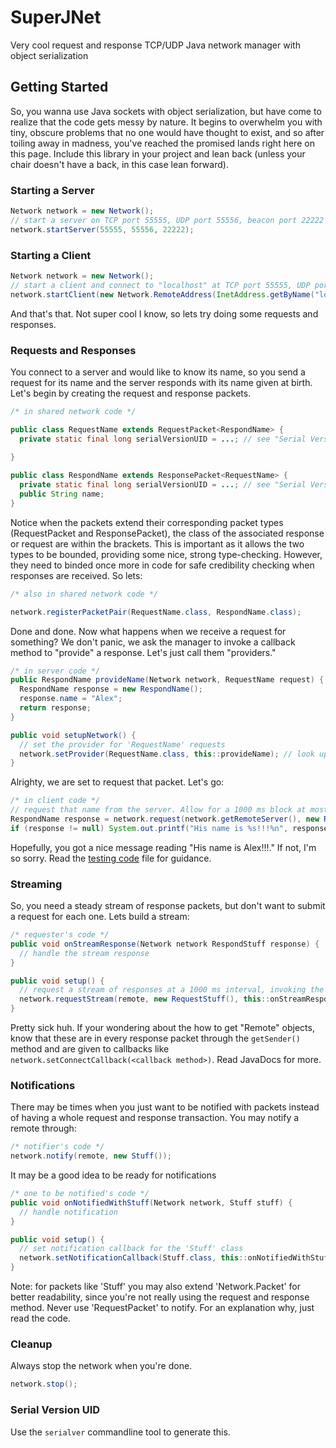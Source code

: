 # SuperJNet
Very cool request and response TCP/UDP Java network manager with object serialization

## Getting Started
So, you wanna use Java sockets with object serialization, but have come to realize that the code gets messy by nature. It begins to overwhelm you with tiny, obscure problems that no one would have thought to exist, and so after toiling away in madness, you've reached the promised lands right here on this page. Include this library in your project and lean back (unless your chair doesn't have a back, in this case lean forward).

###  Starting a Server
```java
Network network = new Network();
// start a server on TCP port 55555, UDP port 55556, beacon port 22222
network.startServer(55555, 55556, 22222);
```

### Starting a Client
```java
Network network = new Network();
// start a client and connect to "localhost" at TCP port 55555, UDP port 55556
network.startClient(new Network.RemoteAddress(InetAddress.getByName("localhost"), 55555, 55556));
```
And that's that. Not super cool I know, so lets try doing some requests and responses.

### Requests and Responses
You connect to a server and would like to know its name, so you send a request for its name and the server responds with its name given at birth. Let's begin by creating the request and response packets.

```java
/* in shared network code */

public class RequestName extends RequestPacket<RespondName> {
  private static final long serialVersionUID = ...; // see "Serial Version UID for getting this
  
}

public class RespondName extends ResponsePacket<RequestName> {
  private static final long serialVersionUID = ...; // see "Serial Version UID for getting this
  public String name;
}
```
Notice when the packets extend their corresponding packet types (RequestPacket and ResponsePacket), the class of the associated response or request are within the brackets. This is important as it allows the two types to be bounded, providing some nice, strong type-checking. However, they need to binded once more in code for safe credibility checking when responses are received. So lets:

```java
/* also in shared network code */

network.registerPacketPair(RequestName.class, RespondName.class);
```
Done and done. Now what happens when we receive a request for something? We don't panic, we ask the manager to invoke a callback method to "provide" a response. Let's just call them "providers."

```java
/* in server code */
public RespondName provideName(Network network, RequestName request) {
  RespondName response = new RespondName();
  response.name = "Alex";
  return response;
}

public void setupNetwork() {
  // set the provider for 'RequestName' requests
  network.setProvider(RequestName.class, this::provideName); // look up method references if this looks weird
}
```
Alrighty, we are set to request that packet. Let's go:
```java
/* in client code */
// request that name from the server. Allow for a 1000 ms block at most.
RespondName response = network.request(network.getRemoteServer(), new RequestName(), 1000);
if (response != null) System.out.printf("His name is %s!!!%n", response.name);
```
Hopefully, you got a nice message reading "His name is Alex!!!." If not, I'm so sorry. Read the [testing code](https://github.com/anotherAlex154/SuperJNet/blob/master/testing/Main.java) file for guidance.

### Streaming
So, you need a steady stream of response packets, but don't want to submit a request for each one. Lets build a stream:
```java
/* requester's code */
public void onStreamResponse(Network network RespondStuff response) {
  // handle the stream response
}

public void setup() {
  // request a stream of responses at a 1000 ms interval, invoking the onStreamResponse() method
  network.requestStream(remote, new RequestStuff(), this::onStreamResponse, 1000); 
}
```
Pretty sick huh. If your wondering about the how to get "Remote" objects, know that these are in every response packet through the `getSender()` method and are given to callbacks like `network.setConnectCallback(<callback method>)`. Read JavaDocs for more.

### Notifications
There may be times when you just want to be notified with packets instead of having a whole request and response transaction. You may notify a remote through:
```java
/* notifier's code */
network.notify(remote, new Stuff());
```
It may be a good idea to be ready for notifications
```java
/* one to be notified's code */
public void onNotifiedWithStuff(Network network, Stuff stuff) {
  // handle notification
}

public void setup() {
  // set notification callback for the 'Stuff' class
  network.setNotificationCallback(Stuff.class, this::onNotifiedWithStuff);
}
```
Note: for packets like 'Stuff' you may also extend 'Network.Packet' for better readability, since you're not really using the request and response method. Never use 'RequestPacket' to notify. For an explanation why, just read the code. 

### Cleanup
Always stop the network when you're done.
```java
network.stop();
```

### Serial Version UID
Use the `serialver` commandline tool to generate this.
